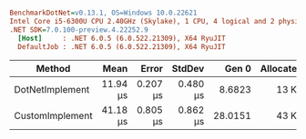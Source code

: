 ``` ini

BenchmarkDotNet=v0.13.1, OS=Windows 10.0.22621
Intel Core i5-6300U CPU 2.40GHz (Skylake), 1 CPU, 4 logical and 2 physical cores
.NET SDK=7.0.100-preview.4.22252.9
  [Host]     : .NET 6.0.5 (6.0.522.21309), X64 RyuJIT
  DefaultJob : .NET 6.0.5 (6.0.522.21309), X64 RyuJIT


```
|          Method |     Mean |    Error |   StdDev |   Gen 0 | Allocated |
|---------------- |---------:|---------:|---------:|--------:|----------:|
| DotNetImplement | 11.94 μs | 0.207 μs | 0.480 μs |  8.6823 |     13 KB |
| CustomImplement | 41.18 μs | 0.805 μs | 0.862 μs | 28.0151 |     43 KB |
